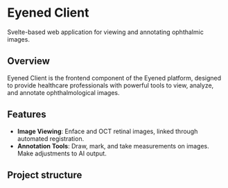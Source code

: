 # Eyened Client

Svelte-based web application for viewing and annotating ophthalmic images.

## Overview

Eyened Client is the frontend component of the Eyened platform, designed to provide healthcare professionals with powerful tools to view, analyze, and annotate ophthalmological images.

## Features

- **Image Viewing**: Enface and OCT retinal images, linked through automated registration. 
- **Annotation Tools**: Draw, mark, and take measurements on images. Make adjustments to AI output.

## Project structure

